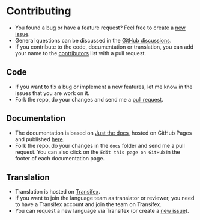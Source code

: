 # Contributing

- You found a bug or have a feature request? Feel free to create a [new issue](https://github.com/BornToBeRoot/NETworkManager/issues/new/choose).
- General questions can be discussed in the [GitHub discussions](https://github.com/BornToBeRoot/NETworkManager/discussions).
- If you contribute to the code, documentation or translation, you can add your name to the [contributors](https://github.com/BornToBeRoot/NETworkManager/blob/main/Contributors.md) list with a pull request.

## Code
- If you want to fix a bug or implement a new features, let me know in the issues that you are work on it.
- Fork the repo, do your changes and send me a [pull request](https://github.com/BornToBeRoot/NETworkManager/pulls).

## Documentation
- The documentation is based on [Just the docs](https://github.com/pmarsceill/just-the-docs), hosted on GitHub Pages and published [here](https://borntoberoot.net/NETworkManager/).
- Fork the repo, do your changes in the `docs` folder and send me a pull request. You can also click on the `Edit this page on GitHub` in the footer of each documentation page.

## Translation
- Translation is hosted on [Transifex](https://www.transifex.com/BornToBeRoot/NETworkManager/).
- If you want to join the language team as translator or reviewer, you need to have a Transifex account and join the team on Transifex.
- You can request a new language via Transifex (or create a [new issue](https://github.com/BornToBeRoot/NETworkManager/issues/new/choose)).
